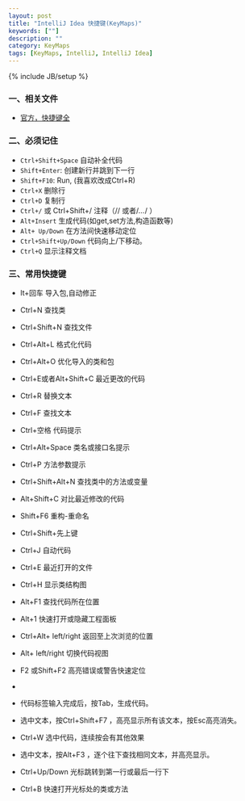 ```yaml
---
layout: post
title: "IntelliJ Idea 快捷键(KeyMaps)"
keywords: [""]
description: ""
category: KeyMaps
tags: [KeyMaps, IntelliJ, IntelliJ Idea]
---
```

{% include JB/setup %}

### 一、相关文件
* [官方，快捷键全](https://www.jetbrains.com/idea/docs/IntelliJIDEA_ReferenceCard.pdf)

### 二、必须记住
* `Ctrl+Shift+Space` 自动补全代码
* `Shift+Enter`: 创建新行并跳到下一行
* `Shift+F10`: Run, (我喜欢改成Ctrl+R)
* `Ctrl+X` 删除行
* `Ctrl+D` 复制行
* `Ctrl+/` 或 Ctrl+Shift+/  注释（// 或者/*...*/ ）
* `Alt+Insert` 生成代码(如get,set方法,构造函数等)
* `Alt+ Up/Down` 在方法间快速移动定位
* `Ctrl+Shift+Up/Down` 代码向上/下移动。
* `Ctrl+Q` 显示注释文档

### 三、常用快捷键
* lt+回车 导入包,自动修正
* Ctrl+N   查找类
* Ctrl+Shift+N 查找文件
* Ctrl+Alt+L  格式化代码
* Ctrl+Alt+O 优化导入的类和包
* Ctrl+E或者Alt+Shift+C  最近更改的代码
* Ctrl+R 替换文本
* Ctrl+F 查找文本
* Ctrl+空格 代码提示
* Ctrl+Alt+Space 类名或接口名提示
* Ctrl+P 方法参数提示
* Ctrl+Shift+Alt+N 查找类中的方法或变量
* Alt+Shift+C 对比最近修改的代码
 
* Shift+F6  重构-重命名
* Ctrl+Shift+先上键
* Ctrl+J  自动代码
* Ctrl+E 最近打开的文件
* Ctrl+H 显示类结构图
* Alt+F1 查找代码所在位置
* Alt+1 快速打开或隐藏工程面板
* Ctrl+Alt+ left/right 返回至上次浏览的位置
* Alt+ left/right 切换代码视图
* F2 或Shift+F2 高亮错误或警告快速定位
*  
* 代码标签输入完成后，按Tab，生成代码。
* 选中文本，按Ctrl+Shift+F7 ，高亮显示所有该文本，按Esc高亮消失。
* Ctrl+W 选中代码，连续按会有其他效果
* 选中文本，按Alt+F3 ，逐个往下查找相同文本，并高亮显示。
* Ctrl+Up/Down 光标跳转到第一行或最后一行下
* Ctrl+B 快速打开光标处的类或方法 
